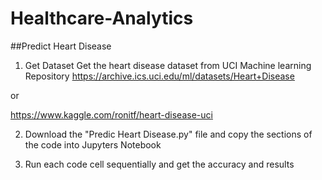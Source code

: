 # Healthcare-Analytics

##Predict Heart Disease


1. Get Dataset
Get the heart disease dataset from UCI Machine learning Repository
https://archive.ics.uci.edu/ml/datasets/Heart+Disease

or

https://www.kaggle.com/ronitf/heart-disease-uci

2. Download the "Predic Heart Disease.py" file and copy the sections of the code into Jupyters Notebook

3. Run each code cell sequentially and get the accuracy and results


